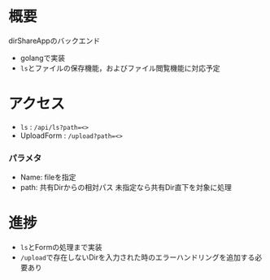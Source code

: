 # 概要
dirShareAppのバックエンド

* golangで実装
* `ls`とファイルの保存機能，およびファイル閲覧機能に対応予定

# アクセス
* `ls` : `/api/ls?path=<>`
* UploadForm : `/upload?path=<>`
### パラメタ
* Name: fileを指定　
* path: 共有Dirからの相対パス 未指定なら共有Dir直下を対象に処理


# 進捗
* `ls`とFormの処理まで実装
* `/upload`で存在しないDirを入力された時のエラーハンドリングを追加する必要あり